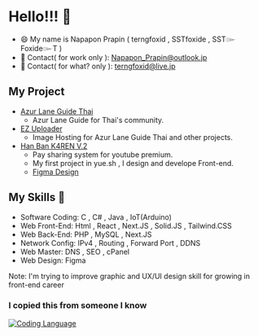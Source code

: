 # Hello!!! 👋

- 😄 My name is Napapon Prapin ( terngfoxid , SSTfoxide , SST๛Foxide๛T )
- 👯 Contact( for work only ): Napapon_Prapin@outlook.jp
- 🤔 Contact( for what? only ): terngfoxid@live.jp

## My Project
- [Azur Lane Guide Thai](https://al-guide-th.com)
  - Azur Lane Guide for Thai's community.
- [EZ Uploader](https://ez-upload.al-guide-th.com)
  - Image Hosting for Azur Lane Guide Thai and other projects.
- [Han Ban K4REN V.2](https://han.starchaser.me)
  - Pay sharing system for youtube premium. 
  - My first project in yue.sh , I design and develope Front-end.
  - [Figma Design](https://www.figma.com/file/15P86yOQP2d8BCAbaVU91C/hanbanKarenV2?node-id=0-1&t=NqrHdhtotZoHEycx-0)

## My Skills 🔭
- Software Coding: C , C# , Java , IoT(Arduino)
- Web Front-End: Html , React , Next.JS , Solid.JS , Tailwind.CSS
- Web Back-End: PHP , MySQL , Next.JS
- Network Config: IPv4 , Routing , Forward Port , DDNS
- Web Master: DNS , SEO , cPanel
- Web Design: Figma

Note: I'm trying to improve graphic and UX/UI design skill for growing in front-end career

### I copied this from someone I know
[![Coding Language](https://github-readme-stats.vercel.app/api/top-langs/?username=terngfoxid&show_icons=true&theme=radical&layout=compact)](https://github.com/anuraghazra/github-readme-stats)
